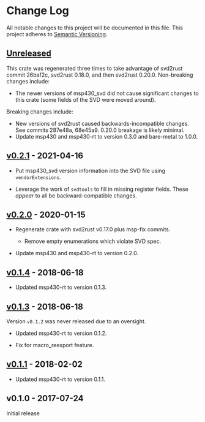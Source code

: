 # Change Log

All notable changes to this project will be documented in this file.
This project adheres to [Semantic Versioning](http://semver.org/).

## [Unreleased]
This crate was regenerated three times to take advantage of svd2rust commit 26baf2c,
svd2rust 0.18.0, and then svd2rust 0.20.0. Non-breaking changes include:

- The newer versions of msp430_svd did not cause significant changes to this
  crate (some fields of the SVD were moved around).

Breaking changes include:

- New versions of svd2rust caused backwards-incompatible changes.
  See commits 287e48a, 68e45a9. 0.20.0 breakage is likely minimal.
- Update msp430 and msp430-rt to version 0.3.0 and bare-metal to 1.0.0.

## [v0.2.1] - 2021-04-16
- Put msp430_svd version information into the SVD file using
  `vendorExtensions`.

- Leverage the work of `svdtools` to fill in missing register fields.
  These _appear_ to all be backward-compatible changes.

## [v0.2.0] - 2020-01-15
- Regenerate crate with svd2rust v0.17.0 plus msp-fix commits.
  - Remove empty enumerations which violate SVD spec.

- Update msp430 and msp430-rt to version 0.2.0.

## [v0.1.4] - 2018-06-18
- Updated msp430-rt to version 0.1.3.

## [v0.1.3] - 2018-06-18
Version `v0.1.2` was never released due to an oversight.

- Updated msp430-rt to version 0.1.2.

- Fix for macro_reexport feature.

## [v0.1.1] - 2018-02-02
- Updated msp430-rt to version 0.1.1.

## v0.1.0 - 2017-07-24

Initial release

[Unreleased]: https://github.com/cr1901/msp430g2211/compare/v0.2.1...HEAD
[v0.2.1]: https://github.com/cr1901/msp430g2211/compare/v0.2.0...v0.2.1
[v0.2.0]: https://github.com/cr1901/msp430g2211/compare/v0.1.4...v0.2.0
[v0.1.4]: https://github.com/cr1901/msp430g2211/compare/v0.1.3...v0.1.4
[v0.1.3]: https://github.com/cr1901/msp430g2211/compare/v0.1.1...v0.1.3
[v0.1.1]: https://github.com/cr1901/msp430g2211/compare/v0.1.0...v0.1.1
